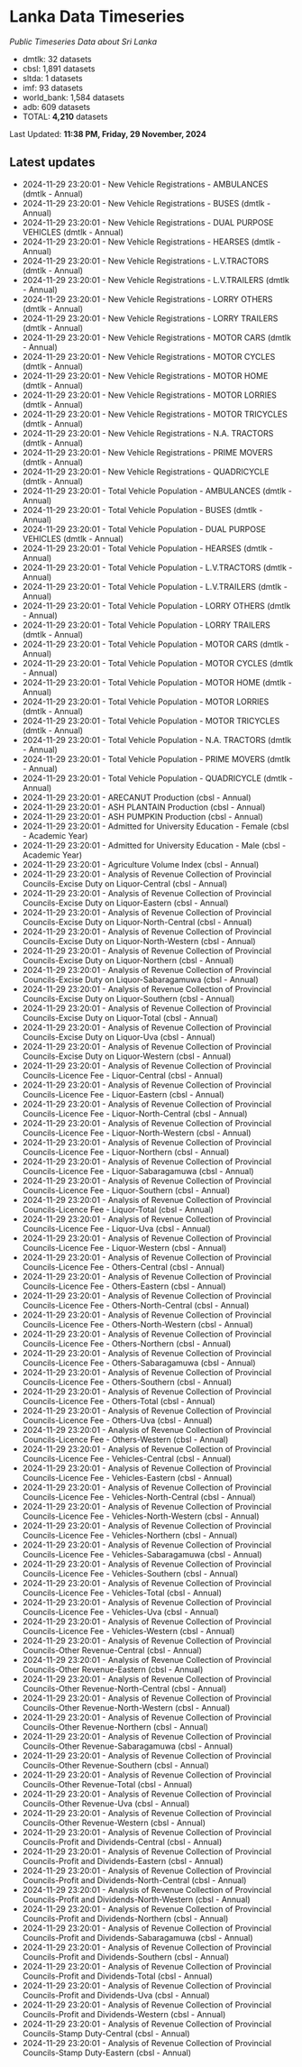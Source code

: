 # Lanka Data Timeseries
*Public Timeseries Data about Sri Lanka*

* dmtlk: 32 datasets
* cbsl: 1,891 datasets
* sltda: 1 datasets
* imf: 93 datasets
* world_bank: 1,584 datasets
* adb: 609 datasets
* TOTAL: **4,210** datasets

Last Updated: **11:38 PM, Friday, 29 November, 2024**

## Latest updates

* 2024-11-29 23:20:01 - New Vehicle Registrations - AMBULANCES (dmtlk - Annual)
* 2024-11-29 23:20:01 - New Vehicle Registrations - BUSES (dmtlk - Annual)
* 2024-11-29 23:20:01 - New Vehicle Registrations - DUAL PURPOSE VEHICLES (dmtlk - Annual)
* 2024-11-29 23:20:01 - New Vehicle Registrations - HEARSES (dmtlk - Annual)
* 2024-11-29 23:20:01 - New Vehicle Registrations - L.V.TRACTORS (dmtlk - Annual)
* 2024-11-29 23:20:01 - New Vehicle Registrations - L.V.TRAILERS (dmtlk - Annual)
* 2024-11-29 23:20:01 - New Vehicle Registrations - LORRY OTHERS (dmtlk - Annual)
* 2024-11-29 23:20:01 - New Vehicle Registrations - LORRY TRAILERS (dmtlk - Annual)
* 2024-11-29 23:20:01 - New Vehicle Registrations - MOTOR CARS (dmtlk - Annual)
* 2024-11-29 23:20:01 - New Vehicle Registrations - MOTOR CYCLES (dmtlk - Annual)
* 2024-11-29 23:20:01 - New Vehicle Registrations - MOTOR HOME (dmtlk - Annual)
* 2024-11-29 23:20:01 - New Vehicle Registrations - MOTOR LORRIES (dmtlk - Annual)
* 2024-11-29 23:20:01 - New Vehicle Registrations - MOTOR TRICYCLES (dmtlk - Annual)
* 2024-11-29 23:20:01 - New Vehicle Registrations - N.A. TRACTORS (dmtlk - Annual)
* 2024-11-29 23:20:01 - New Vehicle Registrations - PRIME MOVERS (dmtlk - Annual)
* 2024-11-29 23:20:01 - New Vehicle Registrations - QUADRICYCLE (dmtlk - Annual)
* 2024-11-29 23:20:01 - Total Vehicle Population - AMBULANCES (dmtlk - Annual)
* 2024-11-29 23:20:01 - Total Vehicle Population - BUSES (dmtlk - Annual)
* 2024-11-29 23:20:01 - Total Vehicle Population - DUAL PURPOSE VEHICLES (dmtlk - Annual)
* 2024-11-29 23:20:01 - Total Vehicle Population - HEARSES (dmtlk - Annual)
* 2024-11-29 23:20:01 - Total Vehicle Population - L.V.TRACTORS (dmtlk - Annual)
* 2024-11-29 23:20:01 - Total Vehicle Population - L.V.TRAILERS (dmtlk - Annual)
* 2024-11-29 23:20:01 - Total Vehicle Population - LORRY OTHERS (dmtlk - Annual)
* 2024-11-29 23:20:01 - Total Vehicle Population - LORRY TRAILERS (dmtlk - Annual)
* 2024-11-29 23:20:01 - Total Vehicle Population - MOTOR CARS (dmtlk - Annual)
* 2024-11-29 23:20:01 - Total Vehicle Population - MOTOR CYCLES (dmtlk - Annual)
* 2024-11-29 23:20:01 - Total Vehicle Population - MOTOR HOME (dmtlk - Annual)
* 2024-11-29 23:20:01 - Total Vehicle Population - MOTOR LORRIES (dmtlk - Annual)
* 2024-11-29 23:20:01 - Total Vehicle Population - MOTOR TRICYCLES (dmtlk - Annual)
* 2024-11-29 23:20:01 - Total Vehicle Population - N.A. TRACTORS (dmtlk - Annual)
* 2024-11-29 23:20:01 - Total Vehicle Population - PRIME MOVERS (dmtlk - Annual)
* 2024-11-29 23:20:01 - Total Vehicle Population - QUADRICYCLE (dmtlk - Annual)
* 2024-11-29 23:20:01 - ARECANUT Production (cbsl - Annual)
* 2024-11-29 23:20:01 - ASH PLANTAIN Production (cbsl - Annual)
* 2024-11-29 23:20:01 - ASH PUMPKIN Production (cbsl - Annual)
* 2024-11-29 23:20:01 - Admitted for University Education - Female (cbsl - Academic Year)
* 2024-11-29 23:20:01 - Admitted for University Education - Male (cbsl - Academic Year)
* 2024-11-29 23:20:01 - Agriculture Volume Index (cbsl - Annual)
* 2024-11-29 23:20:01 - Analysis of Revenue Collection of Provincial Councils-Excise Duty on Liquor-Central (cbsl - Annual)
* 2024-11-29 23:20:01 - Analysis of Revenue Collection of Provincial Councils-Excise Duty on Liquor-Eastern (cbsl - Annual)
* 2024-11-29 23:20:01 - Analysis of Revenue Collection of Provincial Councils-Excise Duty on Liquor-North-Central (cbsl - Annual)
* 2024-11-29 23:20:01 - Analysis of Revenue Collection of Provincial Councils-Excise Duty on Liquor-North-Western (cbsl - Annual)
* 2024-11-29 23:20:01 - Analysis of Revenue Collection of Provincial Councils-Excise Duty on Liquor-Northern (cbsl - Annual)
* 2024-11-29 23:20:01 - Analysis of Revenue Collection of Provincial Councils-Excise Duty on Liquor-Sabaragamuwa (cbsl - Annual)
* 2024-11-29 23:20:01 - Analysis of Revenue Collection of Provincial Councils-Excise Duty on Liquor-Southern (cbsl - Annual)
* 2024-11-29 23:20:01 - Analysis of Revenue Collection of Provincial Councils-Excise Duty on Liquor-Total (cbsl - Annual)
* 2024-11-29 23:20:01 - Analysis of Revenue Collection of Provincial Councils-Excise Duty on Liquor-Uva (cbsl - Annual)
* 2024-11-29 23:20:01 - Analysis of Revenue Collection of Provincial Councils-Excise Duty on Liquor-Western (cbsl - Annual)
* 2024-11-29 23:20:01 - Analysis of Revenue Collection of Provincial Councils-Licence Fee - Liquor-Central (cbsl - Annual)
* 2024-11-29 23:20:01 - Analysis of Revenue Collection of Provincial Councils-Licence Fee - Liquor-Eastern (cbsl - Annual)
* 2024-11-29 23:20:01 - Analysis of Revenue Collection of Provincial Councils-Licence Fee - Liquor-North-Central (cbsl - Annual)
* 2024-11-29 23:20:01 - Analysis of Revenue Collection of Provincial Councils-Licence Fee - Liquor-North-Western (cbsl - Annual)
* 2024-11-29 23:20:01 - Analysis of Revenue Collection of Provincial Councils-Licence Fee - Liquor-Northern (cbsl - Annual)
* 2024-11-29 23:20:01 - Analysis of Revenue Collection of Provincial Councils-Licence Fee - Liquor-Sabaragamuwa (cbsl - Annual)
* 2024-11-29 23:20:01 - Analysis of Revenue Collection of Provincial Councils-Licence Fee - Liquor-Southern (cbsl - Annual)
* 2024-11-29 23:20:01 - Analysis of Revenue Collection of Provincial Councils-Licence Fee - Liquor-Total (cbsl - Annual)
* 2024-11-29 23:20:01 - Analysis of Revenue Collection of Provincial Councils-Licence Fee - Liquor-Uva (cbsl - Annual)
* 2024-11-29 23:20:01 - Analysis of Revenue Collection of Provincial Councils-Licence Fee - Liquor-Western (cbsl - Annual)
* 2024-11-29 23:20:01 - Analysis of Revenue Collection of Provincial Councils-Licence Fee - Others-Central (cbsl - Annual)
* 2024-11-29 23:20:01 - Analysis of Revenue Collection of Provincial Councils-Licence Fee - Others-Eastern (cbsl - Annual)
* 2024-11-29 23:20:01 - Analysis of Revenue Collection of Provincial Councils-Licence Fee - Others-North-Central (cbsl - Annual)
* 2024-11-29 23:20:01 - Analysis of Revenue Collection of Provincial Councils-Licence Fee - Others-North-Western (cbsl - Annual)
* 2024-11-29 23:20:01 - Analysis of Revenue Collection of Provincial Councils-Licence Fee - Others-Northern (cbsl - Annual)
* 2024-11-29 23:20:01 - Analysis of Revenue Collection of Provincial Councils-Licence Fee - Others-Sabaragamuwa (cbsl - Annual)
* 2024-11-29 23:20:01 - Analysis of Revenue Collection of Provincial Councils-Licence Fee - Others-Southern (cbsl - Annual)
* 2024-11-29 23:20:01 - Analysis of Revenue Collection of Provincial Councils-Licence Fee - Others-Total (cbsl - Annual)
* 2024-11-29 23:20:01 - Analysis of Revenue Collection of Provincial Councils-Licence Fee - Others-Uva (cbsl - Annual)
* 2024-11-29 23:20:01 - Analysis of Revenue Collection of Provincial Councils-Licence Fee - Others-Western (cbsl - Annual)
* 2024-11-29 23:20:01 - Analysis of Revenue Collection of Provincial Councils-Licence Fee - Vehicles-Central (cbsl - Annual)
* 2024-11-29 23:20:01 - Analysis of Revenue Collection of Provincial Councils-Licence Fee - Vehicles-Eastern (cbsl - Annual)
* 2024-11-29 23:20:01 - Analysis of Revenue Collection of Provincial Councils-Licence Fee - Vehicles-North-Central (cbsl - Annual)
* 2024-11-29 23:20:01 - Analysis of Revenue Collection of Provincial Councils-Licence Fee - Vehicles-North-Western (cbsl - Annual)
* 2024-11-29 23:20:01 - Analysis of Revenue Collection of Provincial Councils-Licence Fee - Vehicles-Northern (cbsl - Annual)
* 2024-11-29 23:20:01 - Analysis of Revenue Collection of Provincial Councils-Licence Fee - Vehicles-Sabaragamuwa (cbsl - Annual)
* 2024-11-29 23:20:01 - Analysis of Revenue Collection of Provincial Councils-Licence Fee - Vehicles-Southern (cbsl - Annual)
* 2024-11-29 23:20:01 - Analysis of Revenue Collection of Provincial Councils-Licence Fee - Vehicles-Total (cbsl - Annual)
* 2024-11-29 23:20:01 - Analysis of Revenue Collection of Provincial Councils-Licence Fee - Vehicles-Uva (cbsl - Annual)
* 2024-11-29 23:20:01 - Analysis of Revenue Collection of Provincial Councils-Licence Fee - Vehicles-Western (cbsl - Annual)
* 2024-11-29 23:20:01 - Analysis of Revenue Collection of Provincial Councils-Other Revenue-Central (cbsl - Annual)
* 2024-11-29 23:20:01 - Analysis of Revenue Collection of Provincial Councils-Other Revenue-Eastern (cbsl - Annual)
* 2024-11-29 23:20:01 - Analysis of Revenue Collection of Provincial Councils-Other Revenue-North-Central (cbsl - Annual)
* 2024-11-29 23:20:01 - Analysis of Revenue Collection of Provincial Councils-Other Revenue-North-Western (cbsl - Annual)
* 2024-11-29 23:20:01 - Analysis of Revenue Collection of Provincial Councils-Other Revenue-Northern (cbsl - Annual)
* 2024-11-29 23:20:01 - Analysis of Revenue Collection of Provincial Councils-Other Revenue-Sabaragamuwa (cbsl - Annual)
* 2024-11-29 23:20:01 - Analysis of Revenue Collection of Provincial Councils-Other Revenue-Southern (cbsl - Annual)
* 2024-11-29 23:20:01 - Analysis of Revenue Collection of Provincial Councils-Other Revenue-Total (cbsl - Annual)
* 2024-11-29 23:20:01 - Analysis of Revenue Collection of Provincial Councils-Other Revenue-Uva (cbsl - Annual)
* 2024-11-29 23:20:01 - Analysis of Revenue Collection of Provincial Councils-Other Revenue-Western (cbsl - Annual)
* 2024-11-29 23:20:01 - Analysis of Revenue Collection of Provincial Councils-Profit and Dividends-Central (cbsl - Annual)
* 2024-11-29 23:20:01 - Analysis of Revenue Collection of Provincial Councils-Profit and Dividends-Eastern (cbsl - Annual)
* 2024-11-29 23:20:01 - Analysis of Revenue Collection of Provincial Councils-Profit and Dividends-North-Central (cbsl - Annual)
* 2024-11-29 23:20:01 - Analysis of Revenue Collection of Provincial Councils-Profit and Dividends-North-Western (cbsl - Annual)
* 2024-11-29 23:20:01 - Analysis of Revenue Collection of Provincial Councils-Profit and Dividends-Northern (cbsl - Annual)
* 2024-11-29 23:20:01 - Analysis of Revenue Collection of Provincial Councils-Profit and Dividends-Sabaragamuwa (cbsl - Annual)
* 2024-11-29 23:20:01 - Analysis of Revenue Collection of Provincial Councils-Profit and Dividends-Southern (cbsl - Annual)
* 2024-11-29 23:20:01 - Analysis of Revenue Collection of Provincial Councils-Profit and Dividends-Total (cbsl - Annual)
* 2024-11-29 23:20:01 - Analysis of Revenue Collection of Provincial Councils-Profit and Dividends-Uva (cbsl - Annual)
* 2024-11-29 23:20:01 - Analysis of Revenue Collection of Provincial Councils-Profit and Dividends-Western (cbsl - Annual)
* 2024-11-29 23:20:01 - Analysis of Revenue Collection of Provincial Councils-Stamp Duty-Central (cbsl - Annual)
* 2024-11-29 23:20:01 - Analysis of Revenue Collection of Provincial Councils-Stamp Duty-Eastern (cbsl - Annual)